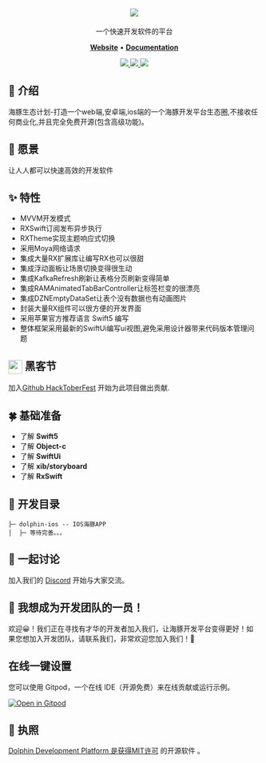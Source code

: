 <h1 align="center">
   <b>
        <a href="https://godolphinx.org"><img src="https://godolphinx.org/images/dolphin-platform-logo.svg" /></a><br>
    </b>
</h1>

<p align="center"> 一个快速开发软件的平台 </p>

<p align="center">
    <a href="https://godolphinx.org/"><b>Website</b></a> •
    <a href="https://godolphinx.org/ios/description.html"><b>Documentation</b></a>
</p>

<div align="center">
  <a href="https://godolphinx.org">
    <img src="https://img.shields.io/npm/l/vue.svg?sanitize=true">
  </a>
  <a href="https://gitpod.io/#https://github.com/wangxiang4/dolphin-ios">
    <img src="https://img.shields.io/badge/Gitpod-Ready--to--Code-blue?logo=gitpod&style=flat-square">
  </a>
  <a href="https://discord.gg/DREuQWrRYQ">
    <img src="https://img.shields.io/badge/chat-on%20discord-7289da.svg?sanitize=true"/>
  </a>
</div>

## 🐬 介绍
海豚生态计划-打造一个web端,安卓端,ios端的一个海豚开发平台生态圈,不接收任何商业化,并且完全免费开源(包含高级功能)。

## 💪 愿景
让人人都可以快速高效的开发软件

## ✨ 特性
- MVVM开发模式
- RXSwift订阅发布异步执行
- RXTheme实现主题响应式切换
- 采用Moya网络请求
- 集成大量RX扩展库让编写RX也可以很甜
- 集成浮动面板让场景切换变得很生动
- 集成KafkaRefresh刷新让表格分页刷新变得简单
- 集成RAMAnimatedTabBarController让标签栏变的很漂亮
- 集成DZNEmptyDataSet让表个没有数据也有动画图片
- 封装大量RX组件可以很方便的开发界面
- 采用苹果官方推荐语言 Swift5 编写
- 整体框架采用最新的SwiftUi编写ui视图,避免采用设计器带来代码版本管理问题

## <img width="28" style="vertical-align:middle" src="https://godolphinx.org/images/hacktoberfest-logo.svg"> 黑客节
加入[Github HackToberFest](https://hacktoberfest.com/) 开始为此项目做出贡献.

## 🍀 基础准备
- 了解 **Swift5**
- 了解 **Object-c**
- 了解 **SwiftUi**
- 了解 **xib/storyboard**
- 了解 **RxSwift**

## 🔨 开发目录

```
├─ dolphin-ios -- IOS海豚APP
│  ├─ 等待完善。。。
```


## 🤔 一起讨论
加入我们的 [Discord](https://discord.gg/DREuQWrRYQ) 开始与大家交流。

## 🤗 我想成为开发团队的一员！
欢迎😀！我们正在寻找有才华的开发者加入我们，让海豚开发平台变得更好！如果您想加入开发团队，请联系我们，非常欢迎您加入我们！💖

## 在线一键设置
您可以使用 Gitpod，一个在线 IDE（开源免费）来在线贡献或运行示例。

[![Open in Gitpod](https://gitpod.io/button/open-in-gitpod.svg)](https://gitpod.io/#https://github.com/wangxiang4/dolphin-ios)

## 📄 执照
[Dolphin Development Platform 是获得MIT许可](https://github.com/wangxiang4/dolphin-ios/blob/master/LICENSE) 的开源软件 。


